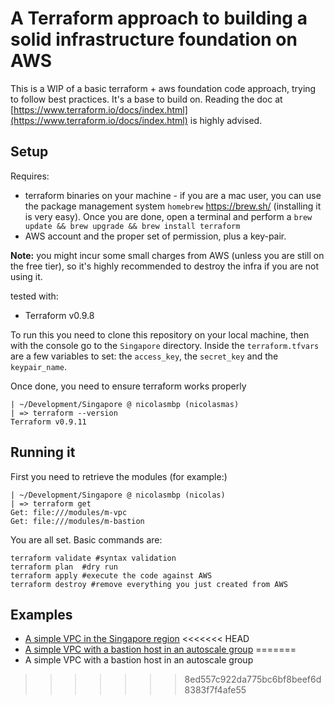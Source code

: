 # A Terraform approach to building a solid infrastructure foundation on AWS
This is a WIP of a basic terraform + aws foundation code approach, trying to follow best practices. It's a base to build on. Reading the doc at [https://www.terraform.io/docs/index.html](https://www.terraform.io/docs/index.html) is highly advised.

## Setup

Requires:
- terraform binaries on your machine - if you are a mac user, you can use the package management system `homebrew` https://brew.sh/
(installing it is very easy). Once you are done, open a terminal and perform a `brew update && brew upgrade && brew install terraform`
- AWS account and the proper set of permission, plus a key-pair.

**Note:** you might incur some small charges from AWS (unless you are still on the free tier), so it's highly recommended to destroy the infra if you are not using it.

tested with:
- Terraform v0.9.8

To run this you need to clone this repository on your local machine, then with the console go to the `Singapore` directory. Inside the `terraform.tfvars` are a few variables to set: the `access_key`, the `secret_key` and the `keypair_name`.

Once done, you need to ensure terraform works properly
```shell
| ~/Development/Singapore @ nicolasmbp (nicolasmas)
| => terraform --version
Terraform v0.9.11
```

## Running it

First you need to retrieve the modules (for example:)
```shell
| ~/Development/Singapore @ nicolasmbp (nicolas)
| => terraform get
Get: file:///modules/m-vpc
Get: file:///modules/m-bastion
```

You are all set. Basic commands are:
```shell
terraform validate #syntax validation
terraform plan  #dry run
terraform apply #execute the code against AWS
terraform destroy #remove everything you just created from AWS
```

## Examples

- [A simple VPC in the Singapore region](VPC_ONLY.md)
<<<<<<< HEAD
- [A simple VPC with a bastion host in an autoscale group](VPC_BASTION.md)
=======
- A simple VPC with a bastion host in an autoscale group
>>>>>>> 8ed557c922da775bc6bf8beef6d8383f7f4afe55
